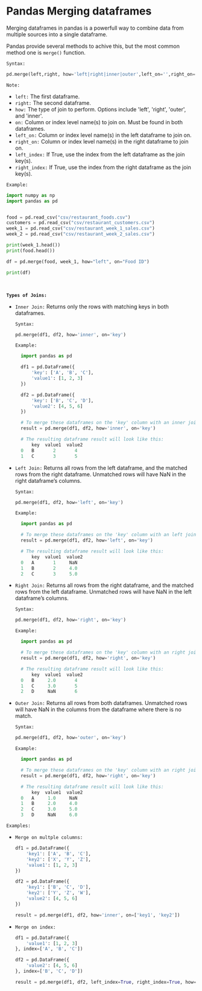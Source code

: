 # Pandas Merging dataframes

Merging dataframes in pandas is a powerfull way to combine data from multiple sources into a single dataframe.

Pandas provide several methods to achive this, but the most common method one is `merge()` function.

`Syntax:`

```py
pd.merge(left,right, how='left|right|inner|outer',left_on='',right_on='',left_index='',right_index='')
```

`Note:`

- `left:` The first dataframe.
- `right:` The second dataframe.
- `how:` The type of join to perform. Options include 'left', 'right', 'outer', and 'inner'.
- `on:` Column or index level name(s) to join on. Must be found in both dataframes.
- `left_on:` Column or index level name(s) in the left dataframe to join on.
- `right_on:` Column or index level name(s) in the right dataframe to join on.
- `left_index:` If True, use the index from the left dataframe as the join key(s).
- `right_index:` If True, use the index from the right dataframe as the join key(s).

`Example:`

```py
import numpy as np
import pandas as pd


food = pd.read_csv("csv/restaurant_foods.csv")
customers = pd.read_csv("csv/restaurant_customers.csv")
week_1 = pd.read_csv("csv/restaurant_week_1_sales.csv")
week_2 = pd.read_csv("csv/restaurant_week_2_sales.csv")

print(week_1.head())
print(food.head())

df = pd.merge(food, week_1, how="left", on="Food ID")

print(df)
```

<br />

**`Types of Joins:`**

- `Inner Join:`
  Returns only the rows with matching keys in both dataframes.

  `Syntax:`

  ```py
  pd.merge(df1, df2, how='inner', on='key')
  ```

  `Example:`

  ```py
    import pandas as pd

    df1 = pd.DataFrame({
        'key': ['A', 'B', 'C'],
        'value1': [1, 2, 3]
    })

    df2 = pd.DataFrame({
        'key': ['B', 'C', 'D'],
        'value2': [4, 5, 6]
    })

    # To merge these dataframes on the 'key' column with an inner join:
    result = pd.merge(df1, df2, how='inner', on='key')

    # The resulting dataframe result will look like this:
        key  value1  value2
    0   B       2       4
    1   C       3       5
  ```

- `Left Join:`
  Returns all rows from the left dataframe, and the matched rows from the right dataframe. Unmatched rows will have NaN in the right dataframe’s columns.

  `Syntax:`

  ```py
  pd.merge(df1, df2, how='left', on='key')
  ```

  `Example:`

  ```py
    import pandas as pd

    # To merge these dataframes on the 'key' column with an left join:
    result = pd.merge(df1, df2, how='left', on='key')

    # The resulting dataframe result will look like this:
        key  value1  value2
    0   A       1     NaN
    1   B       2     4.0
    2   C       3     5.0
  ```

- `Right Join:`
  Returns all rows from the right dataframe, and the matched rows from the left dataframe. Unmatched rows will have NaN in the left dataframe’s columns.

  `Syntax:`

  ```py
  pd.merge(df1, df2, how='right', on='key')
  ```

  `Example:`

  ```py
    import pandas as pd

    # To merge these dataframes on the 'key' column with an right join:
    result = pd.merge(df1, df2, how='right', on='key')

    # The resulting dataframe result will look like this:
        key  value1  value2
    0   B     2.0       4
    1   C     3.0       5
    2   D     NaN       6
  ```

- `Outer Join:`
  Returns all rows from both dataframes. Unmatched rows will have NaN in the columns from the dataframe where there is no match.

  `Syntax:`

  ```py
  pd.merge(df1, df2, how='outer', on='key')
  ```

  `Example:`

  ```py
    import pandas as pd

    # To merge these dataframes on the 'key' column with an right join:
    result = pd.merge(df1, df2, how='right', on='key')

    # The resulting dataframe result will look like this:
        key  value1  value2
    0   A     1.0     NaN
    1   B     2.0     4.0
    2   C     3.0     5.0
    3   D     NaN     6.0
  ```

`Examples:`

- `Merge on multple columns:`

  ```py
  df1 = pd.DataFrame({
      'key1': ['A', 'B', 'C'],
      'key2': ['X', 'Y', 'Z'],
      'value1': [1, 2, 3]
  })

  df2 = pd.DataFrame({
      'key1': ['B', 'C', 'D'],
      'key2': ['Y', 'Z', 'W'],
      'value2': [4, 5, 6]
  })

  result = pd.merge(df1, df2, how='inner', on=['key1', 'key2'])
  ```

- `Merge on index:`

  ```py
  df1 = pd.DataFrame({
      'value1': [1, 2, 3]
  }, index=['A', 'B', 'C'])

  df2 = pd.DataFrame({
      'value2': [4, 5, 6]
  }, index=['B', 'C', 'D'])

  result = pd.merge(df1, df2, left_index=True, right_index=True, how='inner')
  ```
